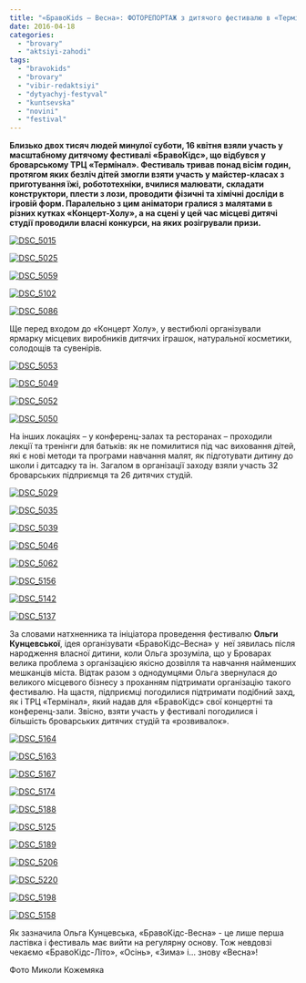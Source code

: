 ```yaml
---
title: "«БравоKids – Весна»: ФОТОРЕПОРТАЖ з дитячого фестивалю в «Терміналі»"
date: 2016-04-18
categories: 
  - "brovary"
  - "aktsiyi-zahodi"
tags: 
  - "bravokids"
  - "brovary"
  - "vibir-redaktsiyi"
  - "dytyachyj-festyval"
  - "kuntsevska"
  - "novini"
  - "festival"
---
```


**Близько двох тисяч людей минулої суботи, 16 квітня взяли участь у масштабному дитячому фестивалі «БравоКідс», що відбувся у броварському ТРЦ «Термінал». Фестиваль тривав понад вісім годин, протягом яких безліч дітей змогли взяти участь у майстер-класах з приготування їжі, робототехніки, вчилися малювати, складати конструктори, плести з лози, проводити фізичні та хімічні досліди в ігровій форм. Паралельно з цим аніматори гралися з малятами в різних кутках «Концерт-Холу», а на сцені у цей час місцеві дитячі студії проводили власні конкурси, на яких розігрували призи.**

[![DSC_5015](https://mpz.brovary.org/wp-content/uploads/2016/04/DSC_5015.jpg)](https://mpz.brovary.org/wp-content/uploads/2016/04/DSC_5015.jpg)

[](https://mpz.brovary.org/wp-content/uploads/2016/04/DSC_5016.jpg)[![DSC_5025](https://mpz.brovary.org/wp-content/uploads/2016/04/DSC_5025.jpg)](https://mpz.brovary.org/wp-content/uploads/2016/04/DSC_5025.jpg)

[![DSC_5059](https://mpz.brovary.org/wp-content/uploads/2016/04/DSC_5059.jpg)](https://mpz.brovary.org/wp-content/uploads/2016/04/DSC_5059.jpg)

[![DSC_5102](https://mpz.brovary.org/wp-content/uploads/2016/04/DSC_5102.jpg)](https://mpz.brovary.org/wp-content/uploads/2016/04/DSC_5102.jpg)

[![DSC_5086](https://mpz.brovary.org/wp-content/uploads/2016/04/DSC_5086.jpg)](https://mpz.brovary.org/wp-content/uploads/2016/04/DSC_5086.jpg)

Ще перед входом до «Концерт Холу», у вестибюлі організували ярмарку місцевих виробників дитячих іграшок, натуральної косметики, солодощів та сувенірів.

[![DSC_5053](https://mpz.brovary.org/wp-content/uploads/2016/04/DSC_5053.jpg)](https://mpz.brovary.org/wp-content/uploads/2016/04/DSC_5053.jpg)

[![DSC_5049](https://mpz.brovary.org/wp-content/uploads/2016/04/DSC_5049.jpg)](https://mpz.brovary.org/wp-content/uploads/2016/04/DSC_5049.jpg)

[![DSC_5052](https://mpz.brovary.org/wp-content/uploads/2016/04/DSC_5052.jpg)](https://mpz.brovary.org/wp-content/uploads/2016/04/DSC_5052.jpg)

[![DSC_5050](https://mpz.brovary.org/wp-content/uploads/2016/04/DSC_5050.jpg)](https://mpz.brovary.org/wp-content/uploads/2016/04/DSC_5050.jpg)

На інших локаціях – у конференц-залах та ресторанах – проходили лекції та тренінги для батьків: як не помилитися під час виховання дітей, які є нові методи та програми навчання малят, як підготувати дитину до школи і дитсадку та ін. Загалом в організації заходу взяли участь 32 броварських підприємця та 26 дитячих студій.

[![DSC_5029](https://mpz.brovary.org/wp-content/uploads/2016/04/DSC_5029.jpg)](https://mpz.brovary.org/wp-content/uploads/2016/04/DSC_5029.jpg)

[![DSC_5035](https://mpz.brovary.org/wp-content/uploads/2016/04/DSC_5035.jpg)](https://mpz.brovary.org/wp-content/uploads/2016/04/DSC_5035.jpg)

[![DSC_5039](https://mpz.brovary.org/wp-content/uploads/2016/04/DSC_5039.jpg)](https://mpz.brovary.org/wp-content/uploads/2016/04/DSC_5039.jpg)

[![DSC_5046](https://mpz.brovary.org/wp-content/uploads/2016/04/DSC_5046.jpg)](https://mpz.brovary.org/wp-content/uploads/2016/04/DSC_5046.jpg)

[![DSC_5062](https://mpz.brovary.org/wp-content/uploads/2016/04/DSC_5062.jpg)](https://mpz.brovary.org/wp-content/uploads/2016/04/DSC_5062.jpg)

[![DSC_5156](https://mpz.brovary.org/wp-content/uploads/2016/04/DSC_5156.jpg)](https://mpz.brovary.org/wp-content/uploads/2016/04/DSC_5156.jpg)

[![DSC_5142](https://mpz.brovary.org/wp-content/uploads/2016/04/DSC_5142.jpg)](https://mpz.brovary.org/wp-content/uploads/2016/04/DSC_5142.jpg)

[![DSC_5137](https://mpz.brovary.org/wp-content/uploads/2016/04/DSC_5137.jpg)](https://mpz.brovary.org/wp-content/uploads/2016/04/DSC_5137.jpg)

За словами натхненника та ініціатора проведення фестивалю **Ольги Кунцевської**, ідея організувати «БравоКідс–Весна» у  неї зявилась після народження власної дитини, коли Ольга зрозуміла, що у Броварах велика проблема з організацією якісно дозвілля та навчання найменших мешканців міста. Відтак разом з однодумцями Ольга звернулася до великого місцевого бізнесу з проханням підтримати організацію такого фестивалю. На щастя, підприємці погодилися підтримати подібний захд, як і ТРЦ «Термінал», який надав для «БравоКідс» свої концертні та конференц-зали. Звісно, взяти участь у фестивалі погодилися і більшість броварських дитячих студій та «розвивалок».

[![DSC_5164](https://mpz.brovary.org/wp-content/uploads/2016/04/DSC_5164.jpg)](https://mpz.brovary.org/wp-content/uploads/2016/04/DSC_5164.jpg)

[![DSC_5163](https://mpz.brovary.org/wp-content/uploads/2016/04/DSC_5163.jpg)](https://mpz.brovary.org/wp-content/uploads/2016/04/DSC_5163.jpg)

[![DSC_5167](https://mpz.brovary.org/wp-content/uploads/2016/04/DSC_5167.jpg)](https://mpz.brovary.org/wp-content/uploads/2016/04/DSC_5167.jpg)

[![DSC_5174](https://mpz.brovary.org/wp-content/uploads/2016/04/DSC_5174.jpg)](https://mpz.brovary.org/wp-content/uploads/2016/04/DSC_5174.jpg)

[![DSC_5188](https://mpz.brovary.org/wp-content/uploads/2016/04/DSC_5188.jpg)](https://mpz.brovary.org/wp-content/uploads/2016/04/DSC_5188.jpg)

[![DSC_5125](https://mpz.brovary.org/wp-content/uploads/2016/04/DSC_5125.jpg)](https://mpz.brovary.org/wp-content/uploads/2016/04/DSC_5125.jpg)

[![DSC_5189](https://mpz.brovary.org/wp-content/uploads/2016/04/DSC_5189.jpg)](https://mpz.brovary.org/wp-content/uploads/2016/04/DSC_5189.jpg)

[![DSC_5206](https://mpz.brovary.org/wp-content/uploads/2016/04/DSC_5206.jpg)](https://mpz.brovary.org/wp-content/uploads/2016/04/DSC_5206.jpg)

[![DSC_5220](https://mpz.brovary.org/wp-content/uploads/2016/04/DSC_5220.jpg)](https://mpz.brovary.org/wp-content/uploads/2016/04/DSC_5220.jpg)

[![DSC_5198](https://mpz.brovary.org/wp-content/uploads/2016/04/DSC_5198.jpg)](https://mpz.brovary.org/wp-content/uploads/2016/04/DSC_5198.jpg)

[![DSC_5158](https://mpz.brovary.org/wp-content/uploads/2016/04/DSC_5158.jpg)](https://mpz.brovary.org/wp-content/uploads/2016/04/DSC_5158.jpg)

Як зазначила Ольга Кунцевська, «БравоКідс-Весна» - це лише перша ластівка і фестиваль має вийти на регулярну основу. Тож невдовзі чекаємо «БравоКідс-Літо», «Осінь», «Зима» і… знову «Весна»!

Фото Миколи Кожемяка
